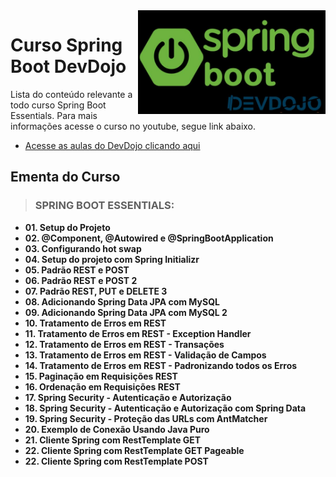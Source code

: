 <img src="src/img/springdevdojo.jpeg" align="right" width="300">

# Curso Spring Boot DevDojo

Lista do conteúdo relevante a todo curso Spring Boot Essentials. Para mais informações acesse o curso no youtube, segue link abaixo.
* [Acesse as aulas do DevDojo clicando aqui](https://www.youtube.com/watch?v=R-F-UcDo_5I&list=PL62G310vn6nF3gssjqfCKLpTK2sZJ_a_1)

## Ementa do Curso

> ### SPRING BOOT ESSENTIALS:

- **01. Setup do Projeto**
- **02. @Component, @Autowired e @SpringBootApplication**
- **03. Configurando hot swap**
- **04. Setup do projeto com Spring Initializr**
- **05. Padrão REST e POST**
- **06. Padrão REST e POST 2**
- **07. Padrão REST, PUT e DELETE 3**
- **08. Adicionando Spring Data JPA com MySQL**
- **09. Adicionando Spring Data JPA com MySQL 2**
- **10. Tratamento de Erros em REST**
- **11. Tratamento de Erros em REST - Exception Handler**
- **12. Tratamento de Erros em REST - Transações**
- **13. Tratamento de Erros em REST - Validação de Campos**
- **14. Tratamento de Erros em REST - Padronizando todos os Erros**
- **15. Paginação em Requisições REST**
- **16. Ordenação em Requisições REST**
- **17. Spring Security - Autenticação e Autorização**
- **18. Spring Security - Autenticação e Autorização com Spring Data**
- **19. Spring Security - Proteção das URLs com AntMatcher**
- **20. Exemplo de Conexão Usando Java Puro**
- **21. Cliente Spring com RestTemplate GET**
- **22. Cliente Spring com RestTemplate GET Pageable**
- **22. Cliente Spring com RestTemplate POST**
